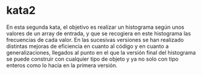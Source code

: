 # kata2

En esta segunda kata, el objetivo es realizar un histograma según unos valores de un array de entrada, y que se recogiera en este histograma las frecuencias de cada  valor.
En las sucesivas versiones se han realizado distintas mejoras de eficiencia en cuanto al código y en cuanto a generalizaciones, llegados al punto en el que la versión final del histograma se puede construir con cualquier tipo de objeto y ya no solo con tipo enteros como lo hacía en la primera versión.
